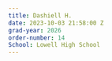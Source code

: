 ```yaml
---
title: Dashiell H.
date: 2023-10-03 21:58:00 Z
grad-year: 2026
order-number: 14
School: Lowell High School
---
```


